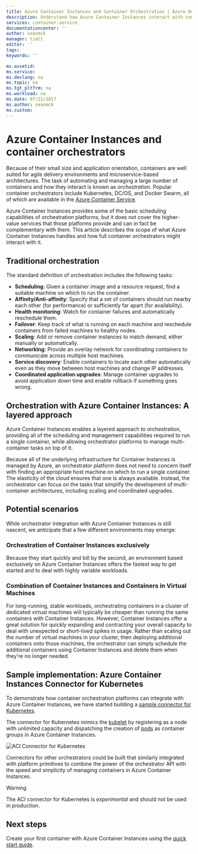 ```yaml
---
title: Azure Container Instances and Container Orchestration | Azure Docs
description: Understand how Azure Container Instances interact with container orchestrators
services: container-service
documentationcenter: ''
author: seanmck
manager: timlt
editor: ''
tags: 
keywords: ''

ms.assetid: 
ms.service: 
ms.devlang: na
ms.topic: na
ms.tgt_pltfrm: na
ms.workload: na
ms.date: 07/21/2017
ms.author: seanmck
ms.custom: 
---
```


# Azure Container Instances and container orchestrators

Because of their small size and application orientation, containers are well suited for agile delivery environments and microservice-based architectures. The task of automating and managing a large number of containers and how they interact is known as *orchestration*. Popular container orchestrators include Kubernetes, DC/OS, and Docker Swarm, all of which are available in the [Azure Container Service](https://docs.microsoft.com/azure/container-service/).

Azure Container Instances provides some of the basic scheduling capabilities of orchestration platforms, but it does not cover the higher-value services that those platforms provide and can in fact be complementary with them. This article describes the scope of what Azure Container Instances handles and how full container orchestrators might interact with it.

## Traditional orchestration

The standard definition of orchestration includes the following tasks:

- **Scheduling**: Given a container image and a resource request, find a suitable machine on which to run the container.
- **Affinity/Anti-affinity**: Specify that a set of containers should run nearby each other (for performance) or sufficiently far apart (for availability).
- **Health monitoring**: Watch for container failures and automatically reschedule them.
- **Failover**: Keep track of what is running on each machine and reschedule containers from failed machines to healthy nodes.
- **Scaling**: Add or remove container instances to match demand, either manually or automatically.
- **Networking**: Provide an overlay network for coordinating containers to communicate across multiple host machines.
- **Service discovery**: Enable containers to locate each other automatically even as they move between host machines and change IP addresses.
- **Coordinated application upgrades**: Manage container upgrades to avoid application down time and enable rollback if something goes wrong.

## Orchestration with Azure Container Instances: A layered approach

Azure Container Instances enables a layered approach to orchestration, providing all of the scheduling and management capabilities required to run a single container, while allowing orchestrator platforms to manage multi-container tasks on top of it.

Because all of the underlying infrastructure for Container Instances is managed by Azure, an orchestrator platform does not need to concern itself with finding an appropriate host machine on which to run a single container. The elasticity of the cloud ensures that one is always available. Instead, the orchestrator can focus on the tasks that simplify the development of multi-container architectures, including scaling and coordinated upgrades.



## Potential scenarios

While orchestrator integration with Azure Container Instances is still nascent, we anticipate that a few different environments may emerge:

### Orchestration of Container Instances exclusively

Because they start quickly and bill by the second, an environment based exclusively on Azure Container Instances offers the fastest way to get started and to deal with highly variable workloads.

### Combination of Container Instances and Containers in Virtual Machines

For long-running, stable workloads, orchestrating containers in a cluster of dedicated virtual machines will typically be cheaper than running the same containers with Container Instances. However, Container Instances offer a great solution for quickly expanding and contracting your overall capacity to deal with unexpected or short-lived spikes in usage. Rather than scaling out the number of virtual machines in your cluster, then deploying additional containers onto those machines, the orchestrator can simply schedule the additional containers using Container Instances and delete them when they're no longer needed.

## Sample implementation: Azure Container Instances Connector for Kubernetes

To demonstrate how container orchestration platforms can integrate with Azure Container Instances, we have started building a [sample connector for Kubernetes][aci-connector-k8s]. 

The connector for Kubernetes mimics the [kubelet][kubelet-doc] by registering as a node with unlimited capacity and dispatching the creation of [pods][pod-doc] as container groups in Azure Container Instances. 

![ACI Connector for Kubernetes][aci-connector-k8s-gif]

Connectors for other orchestrators could be built that similarly integrated with platform primitives to combine the power of the orchestrator API with the speed and simplicity of managing containers in Azure Container Instances.

> [!WARNING]
> The ACI connector for Kubernetes is *experimental* and should not be used in production.

## Next steps

Create your first container with Azure Container Instances using the [quick start guide](container-instances-quickstart.md).

<!-- IMAGES -->
[aci-connector-k8s-gif]: ./media/container-instances-orchestrator-relationship/aci-connector-k8s.gif

<!-- LINKS -->
[aci-connector-k8s]: https://github.com/azure/aci-connector-k8s
[kubelet-doc]: https://kubernetes.io/docs/admin/kubelet/
[pod-doc]: https://kubernetes.io/docs/concepts/workloads/pods/pod/